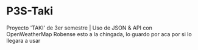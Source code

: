 # P3S-Taki
Proyecto 'TAKI' de 3er semestre | Uso de JSON & API con OpenWeatherMap
Robense esto a la chingada, lo guardo por aca por si lo llegara a usar
